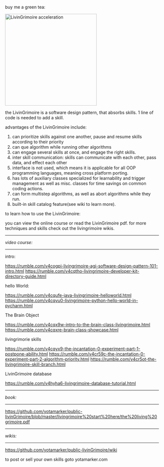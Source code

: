 buy me a green tea:

<a href="https://www.buymeacoffee.com/mr_meeseeks" target="_blank"><img src="https://i.ibb.co/CnsJKpC/Thumbnail03.png" alt="LivinGrimoire acceleration" height="300" width="300"></a>


the LivinGrimoire is a software design pattern, that absorbs skills.
1 line of code is needed to add a skill.

advantages of the LivinGrimoire include:

1. can prioritize skills against one another, pause and resume skills according to their priority
2. can que algorithm while running other algorithms
3. can engage several skills at once, and engage the right skills.
4. inter skill communication: skills can communicate with each other, pass data, and effect each other
5. interface is not used, which means it is applicable for all OOP programming languages, meaning cross platform porting.
6. has lots of auxiliary classes specialized for learnability and trigger management as well as misc. classes for time savings on common coding actions.
7. can form multistep algorithms, as well as abort algorithms while they run.
8. built-in skill catalog feature(see wiki to learn more).

to learn how to use the LivinGrimoire:

you can view the online course or read the LivinGrimoire pdf.
for more techniques and skills check out the livingrimoire wikis.
***************
*video course:*
***************
intro:

https://rumble.com/v4cogpi-livingrimoire-agi-software-design-pattern-101-intro.html
https://rumble.com/v4cqtho-livingrimoire-developer-kit-directory-guide.html

hello World:

https://rumble.com/v4cqufe-java-livingrimoire-helloworld.html
https://rumble.com/v4cqvu0-livingrimoire-python-hello-world-in-pycharm.html

The Brain Object

https://rumble.com/v4cqx9w-intro-to-the-brain-class-livingrimoire.html
https://rumble.com/v4cqxre-brain-class-showcase.html

livingrimorie skills

https://rumble.com/v4cqyx9-the-incantation-0-experiment-part-1-postpone-ability.html
https://rumble.com/v4cr59c-the-incantation-0-experiment-part-2-algorithm-priority.html
https://rumble.com/v4cr5ot-the-livingrimoire-skill-branch.html

LivinGrimoire database

https://rumble.com/v4hyha6-livingrimoire-database-tutorial.html
*******
*book:*
*******
https://github.com/yotamarker/public-livinGrimoire/blob/master/livingrimoire%20start%20here/the%20living%20grimoire.pdf
********
*wikis:*
********
https://github.com/yotamarker/public-livinGrimoire/wiki


to post or sell your own skills goto yotamarker.com
